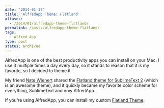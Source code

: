 ```yaml
---
date: "2014-01-17"
title: 'AlfredApp Theme: Flatland'
aliases:
  - /2014/01/alfredapp-theme-flatland/
permalink: /posts/alfredapp-theme-flatland/
tags:
  - Alfred App
type: post
status: archived
---
```



AlfredApp is one of the best productivity apps you can install on your Mac. I use it multiple times a day every day, so it stands to reason that it is my favorite, so I decided to theme it.

My friend [Nate Wienert](https://natewienert.com/) shared the [Flatland theme for SublimeText 2](https://github.com/natew/flatland) (which is an awesome theme), and it quickly became my favorite color scheme for everything, SublimeText and now AlfredApp.

If you're using AlfredApp, you can install my custom [Flatland Theme](alfred://theme/searchForegroundColor=rgba(205,212,213,1.00)&amp;resultSubtextFontSize=0&amp;searchSelectionForegroundColor=rgba(255,255,255,1.00)&amp;separatorColor=rgba(51,51,51,1.00)&amp;resultSelectedBackgroundColor=rgba(39,100,147,1.00)&amp;shortcutColor=rgba(56,139,246,1.00)&amp;scrollbarColor=rgba(51,51,51,1.00)&amp;imageStyle=7&amp;resultSubtextFont=Monaco&amp;background=rgba(29,31,33,1.00)&amp;shortcutFontSize=2&amp;searchFontSize=4&amp;resultSubtextColor=rgba(115,115,115,1.00)&amp;searchBackgroundColor=rgba(46,50,53,1.00)&amp;name=Flatland&amp;resultTextFontSize=2&amp;resultSelectedSubtextColor=rgba(204,213,210,1.00)&amp;shortcutSelectedColor=rgba(197,212,212,1.00)&amp;widthSize=3&amp;border=rgba(48,52,55,0.77)&amp;resultTextFont=Helvetica&amp;resultTextColor=rgba(151,155,147,1.00)&amp;cornerRoundness=3&amp;searchFont=Lucida%20Grande&amp;searchPaddingSize=3&amp;credits=Chase%20Adams&amp;searchSelectionBackgroundColor=rgba(56,139,246,1.00)&amp;resultSelectedTextColor=rgba(253,254,254,1.00)&amp;resultPaddingSize=3&amp;shortcutFont=Geneva).
